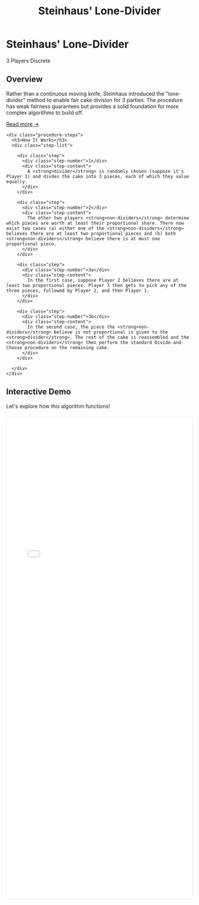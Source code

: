 ﻿---
layout: default
title: Steinhaus' Lone-Divider
permalink: /algorithms/steinhaus-lone-divider/
---

<div class="algorithm-page">

  <!-- Algorithm Header Card -->
  <div class="algorithm-header-card">
    <div class="algorithm-header-content">
      <h1 class="algorithm-title">Steinhaus' Lone-Divider</h1>
      <div class="algorithm-meta">
        <span class="meta-badge players-badge">3 Players</span>
        <span class="meta-badge complexity-badge">Discrete</span>
      </div>
    </div>
  </div>

  <!-- Overview -->
  <section class="content-block">
    <h2>Overview</h2>
    <p>Rather than a continuous moving knife, Steinhaus introduced the "lone-divider" method to enable fair cake division for 3 parties. The procedure has weak fairness guarantees but provides a solid foundation for more complex algorithms to build off.</p>
    <a href="https://en.wikipedia.org/wiki/Lone_divider" target="_blank" class="algorithm-link">Read more →</a>
    
    <div class="procedure-steps">
      <h3>How It Works</h3>
      <div class="step-list">

        <div class="step">
          <div class="step-number">1</div>
          <div class="step-content">
            A <strong>divider</strong> is randomly chosen (suppose it's Player 1) and divdes the cake into 3 pieces, each of which they value equally.
          </div>
        </div>

        <div class="step">
          <div class="step-number">2</div>
          <div class="step-content">
            The other two players <strong>non-dividers</strong> determine which pieces are worth at least their proportional share. There now exist two cases (a) either one of the <strong>non-dividers</strong> believes there are at least two proportional pieces and (b) both <strong>non-dividers</strong> believe there is at most one proportional piece.
          </div>
        </div>

        <div class="step">
          <div class="step-number">3a</div>
          <div class="step-content">
            In the first case, suppose Player 2 believes there are at least two proportional pieces. Player 3 then gets to pick any of the three pieces, followed by Player 2, and then Player 1.
          </div>
        </div>

        <div class="step">
          <div class="step-number">3b</div>
          <div class="step-content">
            In the second case, the piece the <strong>non-dividers</strong> believe is not proportional is given to the <strong>divider</strong>. The rest of the cake is reassembled and the <strong>non-dividers</strong> then perform the standard Divide-and-Choose procedure on the remaining cake.
          </div>
        </div>

      </div>
    </div>
  </section>

  <!-- Interactive Demo -->
  <section class="content-block">
    <h2>Interactive Demo</h2>
    <p>Let's explore how this algorithm functions!</p>
    <div style="border: 1px solid #e2e8f0; border-radius: 8px; overflow: hidden; margin: 20px 0; min-height: 800px;">
      <iframe 
        src="{{ '/assets/demos/steinhaus-demo.html' | relative_url }}" 
        width="100%" 
        height="1300" 
        frameborder="0"
        style="display: block; border: none;">
        <p>Your browser does not support iframes. <a href="{{ '/assets/demos/steinhaus-demo.html' | relative_url }}">View the demo directly</a>.</p>
      </iframe>
    </div>
  </section>

</div>
